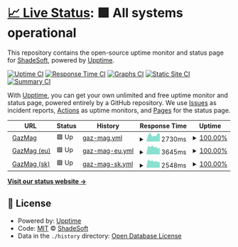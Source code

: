 # [📈 Live Status](https://ShadeSoft.github.io/gazmag-status): <!--live status--> **🟩 All systems operational**

This repository contains the open-source uptime monitor and status page for [ShadeSoft](https://shadesoft.dev), powered by [Upptime](https://github.com/upptime/upptime).

[![Uptime CI](https://github.com/ShadeSoft/gazmag-status/workflows/Uptime%20CI/badge.svg)](https://github.com/ShadeSoft/gazmag-status/actions?query=workflow%3A%22Uptime+CI%22)
[![Response Time CI](https://github.com/ShadeSoft/gazmag-status/workflows/Response%20Time%20CI/badge.svg)](https://github.com/ShadeSoft/gazmag-status/actions?query=workflow%3A%22Response+Time+CI%22)
[![Graphs CI](https://github.com/ShadeSoft/gazmag-status/workflows/Graphs%20CI/badge.svg)](https://github.com/ShadeSoft/gazmag-status/actions?query=workflow%3A%22Graphs+CI%22)
[![Static Site CI](https://github.com/ShadeSoft/gazmag-status/workflows/Static%20Site%20CI/badge.svg)](https://github.com/ShadeSoft/gazmag-status/actions?query=workflow%3A%22Static+Site+CI%22)
[![Summary CI](https://github.com/ShadeSoft/gazmag-status/workflows/Summary%20CI/badge.svg)](https://github.com/ShadeSoft/gazmag-status/actions?query=workflow%3A%22Summary+CI%22)

With [Upptime](https://upptime.js.org), you can get your own unlimited and free uptime monitor and status page, powered entirely by a GitHub repository. We use [Issues](https://github.com/ShadeSoft/gazmag-status/issues) as incident reports, [Actions](https://github.com/ShadeSoft/gazmag-status/actions) as uptime monitors, and [Pages](https://ShadeSoft.github.io/gazmag-status) for the status page.

<!--start: status pages-->
<!-- This summary is generated by Upptime (https://github.com/upptime/upptime) -->
<!-- Do not edit this manually, your changes will be overwritten -->
<!-- prettier-ignore -->
| URL | Status | History | Response Time | Uptime |
| --- | ------ | ------- | ------------- | ------ |
| <img alt="" src="https://icons.duckduckgo.com/ip3/gazmag.hu.ico" height="13"> [GazMag](https://gazmag.hu) | 🟩 Up | [gaz-mag.yml](https://github.com/ShadeSoft/gazmag-status/commits/HEAD/history/gaz-mag.yml) | <details><summary><img alt="Response time graph" src="./graphs/gaz-mag/response-time-week.png" height="20"> 2730ms</summary><br><a href="https://status.gazmag.hu/history/gaz-mag"><img alt="Response time 2657" src="https://img.shields.io/endpoint?url=https%3A%2F%2Fraw.githubusercontent.com%2FShadeSoft%2Fgazmag-status%2FHEAD%2Fapi%2Fgaz-mag%2Fresponse-time.json"></a><br><a href="https://status.gazmag.hu/history/gaz-mag"><img alt="24-hour response time 3410" src="https://img.shields.io/endpoint?url=https%3A%2F%2Fraw.githubusercontent.com%2FShadeSoft%2Fgazmag-status%2FHEAD%2Fapi%2Fgaz-mag%2Fresponse-time-day.json"></a><br><a href="https://status.gazmag.hu/history/gaz-mag"><img alt="7-day response time 2730" src="https://img.shields.io/endpoint?url=https%3A%2F%2Fraw.githubusercontent.com%2FShadeSoft%2Fgazmag-status%2FHEAD%2Fapi%2Fgaz-mag%2Fresponse-time-week.json"></a><br><a href="https://status.gazmag.hu/history/gaz-mag"><img alt="30-day response time 2522" src="https://img.shields.io/endpoint?url=https%3A%2F%2Fraw.githubusercontent.com%2FShadeSoft%2Fgazmag-status%2FHEAD%2Fapi%2Fgaz-mag%2Fresponse-time-month.json"></a><br><a href="https://status.gazmag.hu/history/gaz-mag"><img alt="1-year response time 2657" src="https://img.shields.io/endpoint?url=https%3A%2F%2Fraw.githubusercontent.com%2FShadeSoft%2Fgazmag-status%2FHEAD%2Fapi%2Fgaz-mag%2Fresponse-time-year.json"></a></details> | <details><summary><a href="https://status.gazmag.hu/history/gaz-mag">100.00%</a></summary><a href="https://status.gazmag.hu/history/gaz-mag"><img alt="All-time uptime 99.91%" src="https://img.shields.io/endpoint?url=https%3A%2F%2Fraw.githubusercontent.com%2FShadeSoft%2Fgazmag-status%2FHEAD%2Fapi%2Fgaz-mag%2Fuptime.json"></a><br><a href="https://status.gazmag.hu/history/gaz-mag"><img alt="24-hour uptime 100.00%" src="https://img.shields.io/endpoint?url=https%3A%2F%2Fraw.githubusercontent.com%2FShadeSoft%2Fgazmag-status%2FHEAD%2Fapi%2Fgaz-mag%2Fuptime-day.json"></a><br><a href="https://status.gazmag.hu/history/gaz-mag"><img alt="7-day uptime 100.00%" src="https://img.shields.io/endpoint?url=https%3A%2F%2Fraw.githubusercontent.com%2FShadeSoft%2Fgazmag-status%2FHEAD%2Fapi%2Fgaz-mag%2Fuptime-week.json"></a><br><a href="https://status.gazmag.hu/history/gaz-mag"><img alt="30-day uptime 99.94%" src="https://img.shields.io/endpoint?url=https%3A%2F%2Fraw.githubusercontent.com%2FShadeSoft%2Fgazmag-status%2FHEAD%2Fapi%2Fgaz-mag%2Fuptime-month.json"></a><br><a href="https://status.gazmag.hu/history/gaz-mag"><img alt="1-year uptime 99.91%" src="https://img.shields.io/endpoint?url=https%3A%2F%2Fraw.githubusercontent.com%2FShadeSoft%2Fgazmag-status%2FHEAD%2Fapi%2Fgaz-mag%2Fuptime-year.json"></a></details>
| <img alt="" src="https://icons.duckduckgo.com/ip3/gazmag.eu.ico" height="13"> [GazMag (eu)](https://gazmag.eu) | 🟩 Up | [gaz-mag-eu.yml](https://github.com/ShadeSoft/gazmag-status/commits/HEAD/history/gaz-mag-eu.yml) | <details><summary><img alt="Response time graph" src="./graphs/gaz-mag-eu/response-time-week.png" height="20"> 3645ms</summary><br><a href="https://status.gazmag.hu/history/gaz-mag-eu"><img alt="Response time 4131" src="https://img.shields.io/endpoint?url=https%3A%2F%2Fraw.githubusercontent.com%2FShadeSoft%2Fgazmag-status%2FHEAD%2Fapi%2Fgaz-mag-eu%2Fresponse-time.json"></a><br><a href="https://status.gazmag.hu/history/gaz-mag-eu"><img alt="24-hour response time 4033" src="https://img.shields.io/endpoint?url=https%3A%2F%2Fraw.githubusercontent.com%2FShadeSoft%2Fgazmag-status%2FHEAD%2Fapi%2Fgaz-mag-eu%2Fresponse-time-day.json"></a><br><a href="https://status.gazmag.hu/history/gaz-mag-eu"><img alt="7-day response time 3645" src="https://img.shields.io/endpoint?url=https%3A%2F%2Fraw.githubusercontent.com%2FShadeSoft%2Fgazmag-status%2FHEAD%2Fapi%2Fgaz-mag-eu%2Fresponse-time-week.json"></a><br><a href="https://status.gazmag.hu/history/gaz-mag-eu"><img alt="30-day response time 3588" src="https://img.shields.io/endpoint?url=https%3A%2F%2Fraw.githubusercontent.com%2FShadeSoft%2Fgazmag-status%2FHEAD%2Fapi%2Fgaz-mag-eu%2Fresponse-time-month.json"></a><br><a href="https://status.gazmag.hu/history/gaz-mag-eu"><img alt="1-year response time 4131" src="https://img.shields.io/endpoint?url=https%3A%2F%2Fraw.githubusercontent.com%2FShadeSoft%2Fgazmag-status%2FHEAD%2Fapi%2Fgaz-mag-eu%2Fresponse-time-year.json"></a></details> | <details><summary><a href="https://status.gazmag.hu/history/gaz-mag-eu">100.00%</a></summary><a href="https://status.gazmag.hu/history/gaz-mag-eu"><img alt="All-time uptime 99.95%" src="https://img.shields.io/endpoint?url=https%3A%2F%2Fraw.githubusercontent.com%2FShadeSoft%2Fgazmag-status%2FHEAD%2Fapi%2Fgaz-mag-eu%2Fuptime.json"></a><br><a href="https://status.gazmag.hu/history/gaz-mag-eu"><img alt="24-hour uptime 100.00%" src="https://img.shields.io/endpoint?url=https%3A%2F%2Fraw.githubusercontent.com%2FShadeSoft%2Fgazmag-status%2FHEAD%2Fapi%2Fgaz-mag-eu%2Fuptime-day.json"></a><br><a href="https://status.gazmag.hu/history/gaz-mag-eu"><img alt="7-day uptime 100.00%" src="https://img.shields.io/endpoint?url=https%3A%2F%2Fraw.githubusercontent.com%2FShadeSoft%2Fgazmag-status%2FHEAD%2Fapi%2Fgaz-mag-eu%2Fuptime-week.json"></a><br><a href="https://status.gazmag.hu/history/gaz-mag-eu"><img alt="30-day uptime 99.94%" src="https://img.shields.io/endpoint?url=https%3A%2F%2Fraw.githubusercontent.com%2FShadeSoft%2Fgazmag-status%2FHEAD%2Fapi%2Fgaz-mag-eu%2Fuptime-month.json"></a><br><a href="https://status.gazmag.hu/history/gaz-mag-eu"><img alt="1-year uptime 99.95%" src="https://img.shields.io/endpoint?url=https%3A%2F%2Fraw.githubusercontent.com%2FShadeSoft%2Fgazmag-status%2FHEAD%2Fapi%2Fgaz-mag-eu%2Fuptime-year.json"></a></details>
| <img alt="" src="https://icons.duckduckgo.com/ip3/gazmag.sk.ico" height="13"> [GazMag (sk)](https://gazmag.sk) | 🟩 Up | [gaz-mag-sk.yml](https://github.com/ShadeSoft/gazmag-status/commits/HEAD/history/gaz-mag-sk.yml) | <details><summary><img alt="Response time graph" src="./graphs/gaz-mag-sk/response-time-week.png" height="20"> 2548ms</summary><br><a href="https://status.gazmag.hu/history/gaz-mag-sk"><img alt="Response time 3111" src="https://img.shields.io/endpoint?url=https%3A%2F%2Fraw.githubusercontent.com%2FShadeSoft%2Fgazmag-status%2FHEAD%2Fapi%2Fgaz-mag-sk%2Fresponse-time.json"></a><br><a href="https://status.gazmag.hu/history/gaz-mag-sk"><img alt="24-hour response time 3194" src="https://img.shields.io/endpoint?url=https%3A%2F%2Fraw.githubusercontent.com%2FShadeSoft%2Fgazmag-status%2FHEAD%2Fapi%2Fgaz-mag-sk%2Fresponse-time-day.json"></a><br><a href="https://status.gazmag.hu/history/gaz-mag-sk"><img alt="7-day response time 2548" src="https://img.shields.io/endpoint?url=https%3A%2F%2Fraw.githubusercontent.com%2FShadeSoft%2Fgazmag-status%2FHEAD%2Fapi%2Fgaz-mag-sk%2Fresponse-time-week.json"></a><br><a href="https://status.gazmag.hu/history/gaz-mag-sk"><img alt="30-day response time 2588" src="https://img.shields.io/endpoint?url=https%3A%2F%2Fraw.githubusercontent.com%2FShadeSoft%2Fgazmag-status%2FHEAD%2Fapi%2Fgaz-mag-sk%2Fresponse-time-month.json"></a><br><a href="https://status.gazmag.hu/history/gaz-mag-sk"><img alt="1-year response time 3111" src="https://img.shields.io/endpoint?url=https%3A%2F%2Fraw.githubusercontent.com%2FShadeSoft%2Fgazmag-status%2FHEAD%2Fapi%2Fgaz-mag-sk%2Fresponse-time-year.json"></a></details> | <details><summary><a href="https://status.gazmag.hu/history/gaz-mag-sk">100.00%</a></summary><a href="https://status.gazmag.hu/history/gaz-mag-sk"><img alt="All-time uptime 99.95%" src="https://img.shields.io/endpoint?url=https%3A%2F%2Fraw.githubusercontent.com%2FShadeSoft%2Fgazmag-status%2FHEAD%2Fapi%2Fgaz-mag-sk%2Fuptime.json"></a><br><a href="https://status.gazmag.hu/history/gaz-mag-sk"><img alt="24-hour uptime 100.00%" src="https://img.shields.io/endpoint?url=https%3A%2F%2Fraw.githubusercontent.com%2FShadeSoft%2Fgazmag-status%2FHEAD%2Fapi%2Fgaz-mag-sk%2Fuptime-day.json"></a><br><a href="https://status.gazmag.hu/history/gaz-mag-sk"><img alt="7-day uptime 100.00%" src="https://img.shields.io/endpoint?url=https%3A%2F%2Fraw.githubusercontent.com%2FShadeSoft%2Fgazmag-status%2FHEAD%2Fapi%2Fgaz-mag-sk%2Fuptime-week.json"></a><br><a href="https://status.gazmag.hu/history/gaz-mag-sk"><img alt="30-day uptime 99.94%" src="https://img.shields.io/endpoint?url=https%3A%2F%2Fraw.githubusercontent.com%2FShadeSoft%2Fgazmag-status%2FHEAD%2Fapi%2Fgaz-mag-sk%2Fuptime-month.json"></a><br><a href="https://status.gazmag.hu/history/gaz-mag-sk"><img alt="1-year uptime 99.95%" src="https://img.shields.io/endpoint?url=https%3A%2F%2Fraw.githubusercontent.com%2FShadeSoft%2Fgazmag-status%2FHEAD%2Fapi%2Fgaz-mag-sk%2Fuptime-year.json"></a></details>

<!--end: status pages-->

[**Visit our status website →**](https://ShadeSoft.github.io/gazmag-status)

## 📄 License

- Powered by: [Upptime](https://github.com/upptime/upptime)
- Code: [MIT](./LICENSE) © [ShadeSoft](https://shadesoft.dev)
- Data in the `./history` directory: [Open Database License](https://opendatacommons.org/licenses/odbl/1-0/)
